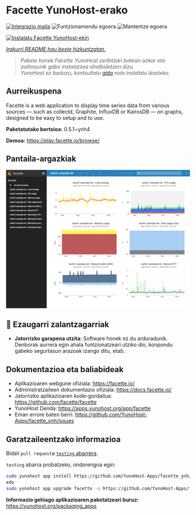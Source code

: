 <!--
Ohart ongi: README hau automatikoki sortu da <https://github.com/YunoHost/apps/tree/master/tools/readme_generator>ri esker
EZ editatu eskuz.
-->

# Facette YunoHost-erako

[![Integrazio maila](https://dash.yunohost.org/integration/facette.svg)](https://dash.yunohost.org/appci/app/facette) ![Funtzionamendu egoera](https://ci-apps.yunohost.org/ci/badges/facette.status.svg) ![Mantentze egoera](https://ci-apps.yunohost.org/ci/badges/facette.maintain.svg)

[![Instalatu Facette YunoHost-ekin](https://install-app.yunohost.org/install-with-yunohost.svg)](https://install-app.yunohost.org/?app=facette)

*[Irakurri README hau beste hizkuntzatan.](./ALL_README.md)*

> *Pakete honek Facette YunoHost zerbitzari batean azkar eta zailtasunik gabe instalatzea ahalbidetzen dizu.*  
> *YunoHost ez baduzu, kontsultatu [gida](https://yunohost.org/install) nola instalatu ikasteko.*

## Aurreikuspena

Facette is a web application to display time series data from various sources — such as collectd, Graphite, InfluxDB or KairosDB — on graphs, designed to be easy to setup and to use.

**Paketatutako bertsioa:** 0.5.1~ynh4

**Demoa:** <https://play.facette.io/browse/>

## Pantaila-argazkiak

![Facette(r)en pantaila-argazkia](./doc/screenshots/screenshot.png)

## :red_circle: Ezaugarri zalantzagarriak

- **Jatorrizko garapena utzita**: Software honek ez du arduradunik. Denborak aurrera egin ahala funtzionatzeari utziko dio, konpondu gabeko segurtasun arazoak izango ditu, etab.

## Dokumentazioa eta baliabideak

- Aplikazioaren webgune ofiziala: <https://facette.io/>
- Administratzaileen dokumentazio ofiziala: <https://docs.facette.io/>
- Jatorrizko aplikazioaren kode-gordailua: <https://github.com/facette/facette>
- YunoHost Denda: <https://apps.yunohost.org/app/facette>
- Eman errore baten berri: <https://github.com/YunoHost-Apps/facette_ynh/issues>

## Garatzaileentzako informazioa

Bidali `pull request`a [`testing` abarrera](https://github.com/YunoHost-Apps/facette_ynh/tree/testing).

`testing` abarra probatzeko, ondorengoa egin:

```bash
sudo yunohost app install https://github.com/YunoHost-Apps/facette_ynh/tree/testing --debug
edo
sudo yunohost app upgrade facette -u https://github.com/YunoHost-Apps/facette_ynh/tree/testing --debug
```

**Informazio gehiago aplikazioaren paketatzeari buruz:** <https://yunohost.org/packaging_apps>
